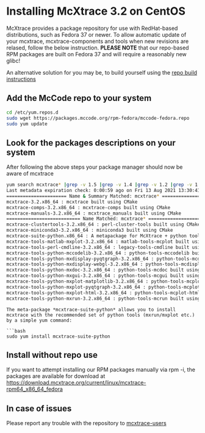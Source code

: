 # Installing McXtrace 3.2 on CentOS

McXtrace provides a package repository for use with RedHat-based
distributions, such as Fedora 37 or newer. To allow automatic update
of your mcxtrace, mcxtrace-components and tools when new revisions are
relased, follow the below instruction. **PLEASE NOTE** that our
repo-based RPM packages are built on Fedora 37 and will require a
reasonably new glibc!

An alternative solution for you may be, to build yourself using the [repo build instructions](https://github.com/McXtraceMcXtrace/McCode/wiki/Building-McStas-McXtrace)


## Add the McCode repo to your system
```bash
cd /etc/yum.repos.d
sudo wget https://packages.mccode.org/rpm-fedora/mccode-fedora.repo
sudo yum update
```

## Look for the packages descriptions on your system
After following the above steps your package manager should now be aware of mcxtrace
```bash
yum search mcxtrace* |grep -v 1.5 |grep -v 1.4 |grep -v 1.2 |grep -v 1.1
Last metadata expiration check: 0:00:59 ago on Fri 13 Aug 2021 13:30:41 UTC.
====================== Name & Summary Matched: mcxtrace* =======================
mcxtrace-3.2.x86_64 : mcxtrace built using CMake
mcxtrace-comps-3.2.x86_64 : mcxtrace-comps built using CMake
mcxtrace-manuals-3.2.x86_64 : mcxtrace_manuals built using CMake
=========================== Name Matched: mcxtrace* ============================
mcxtrace-clustertools-3.2.x86_64 : perl-cluster-tools built using CMake
mcxtrace-miniconda3-3.2.x86_64 : miniconda3 built using CMake
mcxtrace-suite-python.x86_64 : A metapackage for McXtrace + python tools
mcxtrace-tools-matlab-mxplot-3.2.x86_64 : matlab-tools-mcplot built using CMake
mcxtrace-tools-perl-cmdline-3.2.x86_64 : legacy-tools-cmdline built using CMake
mcxtrace-tools-python-mccodelib-3.2.x86_64 : python-tools-mccodelib built using CMake
mcxtrace-tools-python-mxdisplay-pyqtgraph-3.2.x86_64 : python-tools-mcdisplay-pyqtgraph built using CMake
mcxtrace-tools-python-mxdisplay-webgl-3.2.x86_64 : python-tools-mcdisplay-webgl built using CMake
mcxtrace-tools-python-mxdoc-3.2.x86_64 : python-tools-mcdoc built using CMake
mcxtrace-tools-python-mxgui-3.2.x86_64 : python-tools-mcgui built using CMake
mcxtrace-tools-python-mxplot-matplotlib-3.2.x86_64 : python-tools-mcplot built using CMake
mcxtrace-tools-python-mxplot-pyqtgraph-3.2.x86_64 : python-tools-mcplot-pyqtgraph built using CMake
mcxtrace-tools-python-mxplot-html-3.2.x86_64 : python-tools-mcplot-html built using CMake
mcxtrace-tools-python-mxrun-3.2.x86_64 : python-tools-mcrun built using CMake
```
```
The meta-package *mcxtrace-suite-python* allows you to install
mcxtrace with the recommended set of python tools (mxrun/mxplot etc.)
by a simple yum command:

```bash
sudo yum install mcxtrace-suite-python
```

## Install without repo use
If you want to attempt installing our RPM packages manually via rpm -i, the packages are available for download at https://download.mcxtrace.org/current/linux/mcxtrace-rpm64_x86_64_fedora

## In case of issues
Please report any trouble with the repository to [mcxtrace-users](mailto:mcstas-users@mcxtrace.org)

